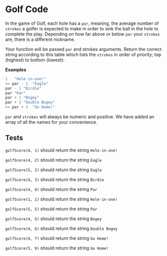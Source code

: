 # Golf Code

In the game of Golf, each hole has a `par`, meaning, the average number of `strokes` a golfer is expected to make in order to sink the ball in the hole to complete the play. Depending on how far above or below `par` your `strokes` are, there is a different nickname.

Your function will be passed `par` and strokes arguments. Return the correct string according to this table which lists the `strokes` in order of priority; top (highest) to bottom (lowest):

**Examples**

```javascript
1	"Hole-in-one!"
<= par - 2	"Eagle"
par - 1	"Birdie"
par	"Par"
par + 1	"Bogey"
par + 2	"Double Bogey"
>= par + 3	"Go Home!"
```

`par` and `strokes` will always be numeric and positive. We have added an array of all the names for your convenience.

## Tests

`golfScore(4, 1)` should return the string `Hole-in-one!`

`golfScore(4, 2)` should return the string `Eagle`

`golfScore(5, 2)` should return the string `Eagle`

`golfScore(4, 3)` should return the string `Birdie`

`golfScore(4, 4)` should return the string `Par`

`golfScore(1, 1)` should return the string `Hole-in-one!`

`golfScore(5, 5)` should return the string `Par`

`golfScore(4, 5)` should return the string `Bogey`

`golfScore(4, 6)` should return the string `Double Bogey`

`golfScore(4, 7)` should return the string `Go Home!`

`golfScore(5, 9)` should return the string `Go Home!`

